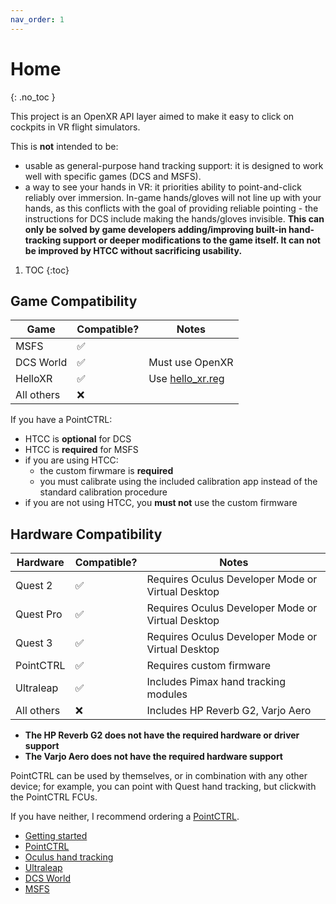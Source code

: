 ```yaml
---
nav_order: 1
---
```

# Home
{: .no_toc }

This project is an OpenXR API layer aimed to make it easy to click on cockpits in VR flight simulators.

This is **not** intended to be:
- usable as general-purpose hand tracking support: it is designed to work well with specific games (DCS and MSFS).
- a way to see your hands in VR: it priorities ability to point-and-click reliably over immersion. In-game hands/gloves will not line up with your hands, as this conflicts with the goal of providing reliable pointing - the instructions for DCS include making the hands/gloves invisible. **This can only be solved by game developers adding/improving built-in hand-tracking support or deeper modifications to the game itself. It can not be improved by HTCC without sacrificing usability.**

1. TOC
{:toc}

## Game Compatibility

| Game | Compatible? | Notes |
|------|-------------|-------|
| MSFS | ✅ | |
| DCS World | ✅ | Must use OpenXR |
| HelloXR | ✅ | Use [hello_xr.reg] |
| All others | ❌ | |

If you have a PointCTRL:
- HTCC is **optional** for DCS
- HTCC is **required** for MSFS
- if you are using HTCC:
  - the custom firwmare is **required**
  - you must calibrate using the included calibration app instead of the standard calibration procedure
- if you are not using HTCC, you **must not** use the custom firmware


## Hardware Compatibility

| Hardware | Compatible? | Notes |
|--------------|-------------------|----|
| Quest 2      | ✅ | Requires Oculus Developer Mode or Virtual Desktop |
| Quest Pro    | ✅ | Requires Oculus Developer Mode or Virtual Desktop |
| Quest 3      | ✅ | Requires Oculus Developer Mode or Virtual Desktop |
| PointCTRL    | ✅ | Requires custom firmware |
| Ultraleap    | ✅ | Includes Pimax hand tracking modules |
| All others   | ❌ | Includes HP Reverb G2, Varjo Aero |

- **The HP Reverb G2 does not have the required hardware or driver support**
- **The Varjo Aero does not have the required hardware support**

PointCTRL can be used by themselves, or in combination with any other device; for example, you can point with Quest hand tracking, but clickwith the PointCTRL FCUs.

If you have neither, I recommend ordering a [PointCTRL].


- [Getting started](getting-started.md)
- [PointCTRL](hardware/pointctrl/README.md)
- [Oculus hand tracking](hardware/oculus-hand-tracking/README.md)
- [Ultraleap](hardware/ultraleap/README.md)
- [DCS World](games/dcs-world/README.md)
- [MSFS](games/msfs/README.md)


[OpenComposite]: https://gitlab.com/znixian/OpenOVR/-/tree/openxr#downloading-and-installation
[`XR_FB_hand_tracking_aim`]: https://registry.khronos.org/OpenXR/specs/1.0/html/xrspec.html#XR_FB_hand_tracking_aim
[`XR_EXT_hand_tracking`]: https://registry.khronos.org/OpenXR/specs/1.0/html/xrspec.html#XR_EXT_hand_tracking
[PointCTRL]: https://pointctrl.com/
[hello_xr.reg]: https://github.com/fredemmott/HTCC/blob/master/reg/hello_xr.reg
